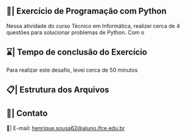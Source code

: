 ## 📑| Exercício de Programação com Python

  Nessa atividade do curso Técnico em Informática, realizei cerca de 4 questões para solucionar problemas de Python. Com o
 
## ⌛| Tempo de conclusão do Exercício

  Para realizar este desafio, levei cerca de 50 minutos  
  
## 📋| Estrutura dos Arquivos
 
  
## 📱| Contato  
  
  📩| E-mail: henrique.sousa62@aluno.ifce.edu.br

